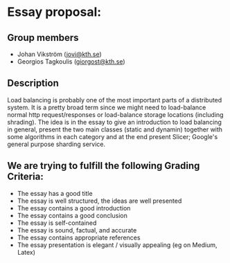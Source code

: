 # Essay proposal: 

## Group members
- Johan Vikström (jovi@kth.se)
- Georgios Tagkoulis (giorgost@kth.se)

## Description
Load balancing is probably one of the most important parts of a distributed system. It is a pretty broad term since we might need to load-balance normal http request/responses or load-balance storage locations (including shrading). The idea is in the essay to give an introduction to load balancing in general, present the two main classes (static and dynamin) together with some algorithms in each category and at the end present Slicer; Google's general purpose sharding service. 

## We are trying to fulfill the following Grading Criteria:
- The essay has a good title
- The essay is well structured, the ideas are well presented
- The essay contains a good introduction
- The essay contains a good conclusion
- The essay is self-contained
- The essay is sound, factual, and accurate
- The essay contains appropriate references
- The essay presentation is elegant / visually appealing (eg on Medium, Latex)
